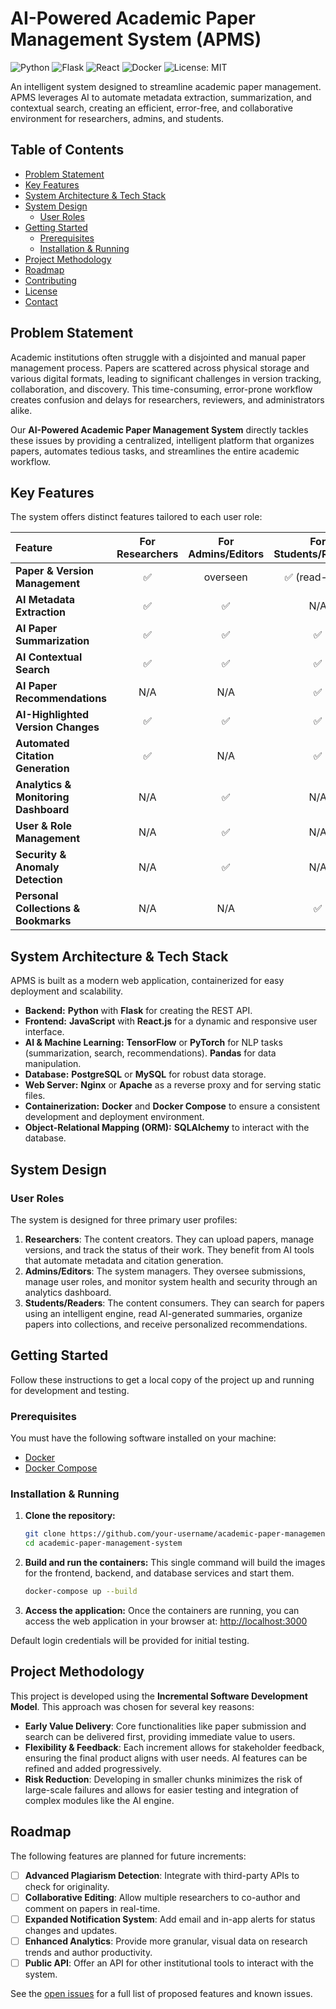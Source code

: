 # AI-Powered Academic Paper Management System (APMS)

![Python](https://img.shields.io/badge/Python-3.8%2B-blue?style=for-the-badge&logo=python&logoColor=white)
![Flask](https://img.shields.io/badge/Flask-000000?style=for-the-badge&logo=flask&logoColor=white)
![React](https://img.shields.io/badge/React-61DAFB?style=for-the-badge&logo=react&logoColor=black)
![Docker](https://img.shields.io/badge/Docker-2496ED?style=for-the-badge&logo=docker&logoColor=white)
![License: MIT](https://img.shields.io/badge/License-MIT-yellow.svg?style=for-the-badge)

An intelligent system designed to streamline academic paper management. APMS leverages AI to automate metadata extraction, summarization, and contextual search, creating an efficient, error-free, and collaborative environment for researchers, admins, and students.

## Table of Contents

- [Problem Statement](#problem-statement)
- [Key Features](#key-features)
- [System Architecture & Tech Stack](#system-architecture--tech-stack)
- [System Design](#system-design)
  - [User Roles](#user-roles)
- [Getting Started](#getting-started)
  - [Prerequisites](#prerequisites)
  - [Installation & Running](#installation--running)
- [Project Methodology](#project-methodology)
- [Roadmap](#roadmap)
- [Contributing](#contributing)
- [License](#license)
- [Contact](#contact)

## Problem Statement

Academic institutions often struggle with a disjointed and manual paper management process. Papers are scattered across physical storage and various digital formats, leading to significant challenges in version tracking, collaboration, and discovery. This time-consuming, error-prone workflow creates confusion and delays for researchers, reviewers, and administrators alike.

Our **AI-Powered Academic Paper Management System** directly tackles these issues by providing a centralized, intelligent platform that organizes papers, automates tedious tasks, and streamlines the entire academic workflow.

## Key Features

The system offers distinct features tailored to each user role:

| Feature | For Researchers | For Admins/Editors | For Students/Readers |
| :--- | :---: | :---: | :---: |
| **Paper & Version Management** | ✅ |  overseen | ✅ (read-only) |
| **AI Metadata Extraction** | ✅ | ✅ |  N/A |
| **AI Paper Summarization** | ✅ | ✅ | ✅ |
| **AI Contextual Search** | ✅ | ✅ | ✅ |
| **AI Paper Recommendations** | N/A | N/A | ✅ |
| **AI-Highlighted Version Changes** | ✅ | ✅ | ✅ |
| **Automated Citation Generation** | ✅ | N/A | ✅ |
| **Analytics & Monitoring Dashboard** | N/A | ✅ | N/A |
| **User & Role Management** | N/A | ✅ | N/A |
| **Security & Anomaly Detection**| N/A | ✅ | N/A |
| **Personal Collections & Bookmarks**| N/A | N/A | ✅ |

## System Architecture & Tech Stack

APMS is built as a modern web application, containerized for easy deployment and scalability.

-   **Backend:** **Python** with **Flask** for creating the REST API.
-   **Frontend:** **JavaScript** with **React.js** for a dynamic and responsive user interface.
-   **AI & Machine Learning:** **TensorFlow** or **PyTorch** for NLP tasks (summarization, search, recommendations). **Pandas** for data manipulation.
-   **Database:** **PostgreSQL** or **MySQL** for robust data storage.
-   **Web Server:** **Nginx** or **Apache** as a reverse proxy and for serving static files.
-   **Containerization:** **Docker** and **Docker Compose** to ensure a consistent development and deployment environment.
-   **Object-Relational Mapping (ORM):** **SQLAlchemy** to interact with the database.

## System Design

### User Roles

The system is designed for three primary user profiles:

1.  **Researchers**: The content creators. They can upload papers, manage versions, and track the status of their work. They benefit from AI tools that automate metadata and citation generation.
2.  **Admins/Editors**: The system managers. They oversee submissions, manage user roles, and monitor system health and security through an analytics dashboard.
3.  **Students/Readers**: The content consumers. They can search for papers using an intelligent engine, read AI-generated summaries, organize papers into collections, and receive personalized recommendations.

## Getting Started

Follow these instructions to get a local copy of the project up and running for development and testing.

### Prerequisites

You must have the following software installed on your machine:
-   [Docker](https://www.docker.com/get-started)
-   [Docker Compose](https://docs.docker.com/compose/install/)

### Installation & Running

1.  **Clone the repository:**
    ```sh
    git clone https://github.com/your-username/academic-paper-management-system.git
    cd academic-paper-management-system
    ```

2.  **Build and run the containers:**
    This single command will build the images for the frontend, backend, and database services and start them.
    ```sh
    docker-compose up --build
    ```

3.  **Access the application:**
    Once the containers are running, you can access the web application in your browser at:
    [http://localhost:3000](http://localhost:3000)

Default login credentials will be provided for initial testing.

## Project Methodology

This project is developed using the **Incremental Software Development Model**. This approach was chosen for several key reasons:
-   **Early Value Delivery**: Core functionalities like paper submission and search can be delivered first, providing immediate value to users.
-   **Flexibility & Feedback**: Each increment allows for stakeholder feedback, ensuring the final product aligns with user needs. AI features can be refined and added progressively.
-   **Risk Reduction**: Developing in smaller chunks minimizes the risk of large-scale failures and allows for easier testing and integration of complex modules like the AI engine.

## Roadmap

The following features are planned for future increments:

-   [ ] **Advanced Plagiarism Detection**: Integrate with third-party APIs to check for originality.
-   [ ] **Collaborative Editing**: Allow multiple researchers to co-author and comment on papers in real-time.
-   [ ] **Expanded Notification System**: Add email and in-app alerts for status changes and updates.
-   [ ] **Enhanced Analytics**: Provide more granular, visual data on research trends and author productivity.
-   [ ] **Public API**: Offer an API for other institutional tools to interact with the system.

See the [open issues](https://github.com/your-username/academic-paper-management-system/issues) for a full list of proposed features and known issues.

